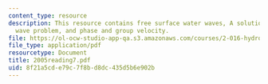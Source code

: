 ```yaml
---
content_type: resource
description: This resource contains free surface water waves, A solution to the linear
  wave problem, and phase and group velocity.
file: https://ol-ocw-studio-app-qa.s3.amazonaws.com/courses/2-016-hydrodynamics-13-012-fall-2005/8f21a5cde79c7f8bd8dc435d5b6e902b_2005reading7.pdf
file_type: application/pdf
resourcetype: Document
title: 2005reading7.pdf
uid: 8f21a5cd-e79c-7f8b-d8dc-435d5b6e902b
---
```

